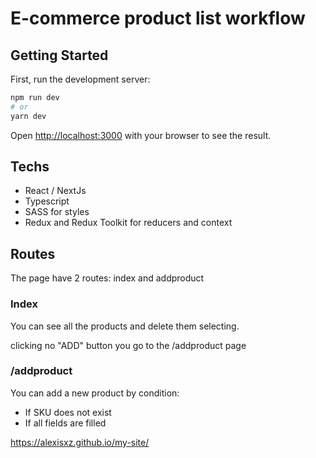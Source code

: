 # E-commerce product list workflow

## Getting Started

First, run the development server:

```bash
npm run dev
# or
yarn dev
```

Open [http://localhost:3000](http://localhost:3000) with your browser to see the result.

## Techs
 - React / NextJs
 - Typescript
 - SASS for styles
 - Redux and Redux Toolkit for reducers and context

## Routes

The page have 2 routes: index and addproduct

### Index
You can see all the products and delete them selecting.

clicking no "ADD" button you go to the /addproduct page

### /addproduct
You can add a new product by condition:
 - If SKU does not exist
 - If all fields are filled

https://alexisxz.github.io/my-site/
